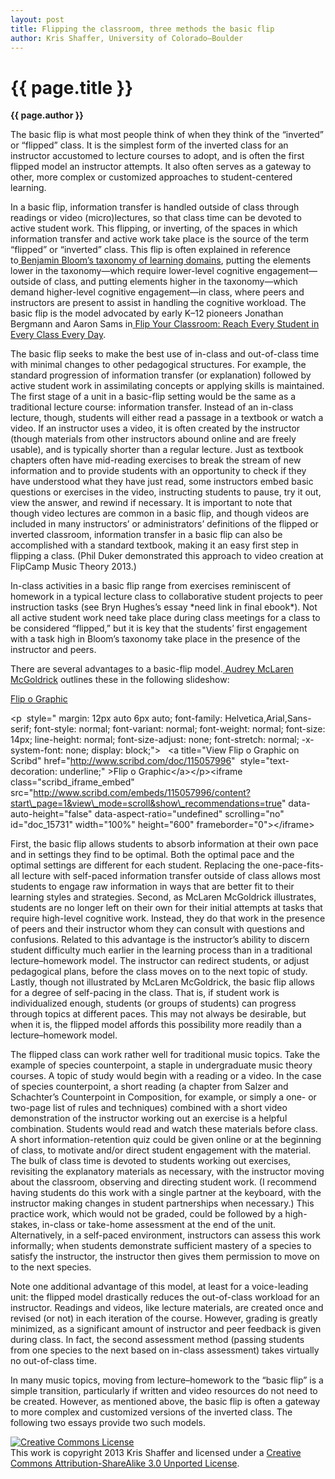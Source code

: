 ```yaml
---
layout: post
title: Flipping the classroom, three methods the basic flip
author: Kris Shaffer, University of Colorado–Boulder
---
```


{{ page.title }}
================

**{{ page.author }}**

The basic flip is what most people think of when they think of the “inverted” or “flipped” class. It is the simplest form of the inverted class for an instructor accustomed to lecture courses to adopt, and is often the first flipped model an instructor attempts. It also often serves as a gateway to other, more complex or customized approaches to student-centered learning.

In a basic flip, information transfer is handled outside of class through readings or video (micro)lectures, so that class time can be devoted to active student work. This flipping, or inverting, of the spaces in which information transfer and active work take place is the source of the term “flipped” or “inverted” class. This flip is often explained in reference to[ ](http://ww2.odu.edu/educ/roverbau/Bloom/blooms_taxonomy.htm)[Benjamin Bloom’s taxonomy of learning domains](http://ww2.odu.edu/educ/roverbau/Bloom/blooms_taxonomy.htm), putting the elements lower in the taxonomy—which require lower-level cognitive engagement—outside of class, and putting elements higher in the taxonomy—which demand higher-level cognitive engagement—in class, where peers and instructors are present to assist in handling the cognitive workload. The basic flip is the model advocated by early K–12 pioneers Jonathan Bergmann and Aaron Sams in[ ](http://www.amazon.com/Flip-Your-Classroom-Reach-Student/dp/1564843157/ref=sr_1_1?ie=UTF8&qid=1372789299&sr=8-1&keywords=flip+your+class)[Flip Your Classroom: Reach Every Student in Every Class Every Day](http://www.amazon.com/Flip-Your-Classroom-Reach-Student/dp/1564843157/ref=sr_1_1?ie=UTF8&qid=1372789299&sr=8-1&keywords=flip+your+class).

The basic flip seeks to make the best use of in-class and out-of-class time with minimal changes to other pedagogical structures. For example, the standard progression of information transfer (or explanation) followed by active student work in assimilating concepts or applying skills is maintained. The first stage of a unit in a basic-flip setting would be the same as a traditional lecture course: information transfer. Instead of an in-class lecture, though, students will either read a passage in a textbook or watch a video. If an instructor uses a video, it is often created by the instructor (though materials from other instructors abound online and are freely usable), and is typically shorter than a regular lecture. Just as textbook chapters often have mid-reading exercises to break the stream of new information and to provide students with an opportunity to check if they have understood what they have just read, some instructors embed basic questions or exercises in the video, instructing students to pause, try it out, view the answer, and rewind if necessary. It is important to note that though video lectures are common in a basic flip, and though videos are included in many instructors’ or administrators’ definitions of the flipped or inverted classroom, information transfer in a basic flip can also be accomplished with a standard textbook, making it an easy first step in flipping a class. (Phil Duker demonstrated this approach to video creation at FlipCamp Music Theory 2013.)

In-class activities in a basic flip range from exercises reminiscent of homework in a typical lecture class to collaborative student projects to peer instruction tasks (see Bryn Hughes’s essay \*need link in final ebook\*). Not all active student work need take place during class meetings for a class to be considered “flipped,” but it is key that the students’ first engagement with a task high in Bloom’s taxonomy take place in the presence of the instructor and peers.

There are several advantages to a basic-flip model.[ ](http://audrey-mcsquared.blogspot.com/)[Audrey McLaren McGoldrick](http://audrey-mcsquared.blogspot.com/) outlines these in the following slideshow:

[Flip o Graphic](http://www.scribd.com/doc/115057996)

\<p  style=" margin: 12px auto 6px auto; font-family: Helvetica,Arial,Sans-serif; font-style: normal; font-variant: normal; font-weight: normal; font-size: 14px; line-height: normal; font-size-adjust: none; font-stretch: normal; -x-system-font: none; display: block;"\>   \<a title="View Flip o Graphic on Scribd" href="http://www.scribd.com/doc/115057996"  style="text-decoration: underline;" \>Flip o Graphic\</a\>\</p\>\<iframe class="scribd\_iframe\_embed" src="http://www.scribd.com/embeds/115057996/content?start\_page=1&view\_mode=scroll&show\_recommendations=true" data-auto-height="false" data-aspect-ratio="undefined" scrolling="no" id="doc\_15731" width="100%" height="600" frameborder="0"\>\</iframe\>

First, the basic flip allows students to absorb information at their own pace and in settings they find to be optimal. Both the optimal pace and the optimal settings are different for each student. Replacing the one-pace-fits-all lecture with self-paced information transfer outside of class allows most students to engage raw information in ways that are better fit to their learning styles and strategies. Second, as McLaren McGoldrick illustrates, students are no longer left on their own for their initial attempts at tasks that require high-level cognitive work. Instead, they do that work in the presence of peers and their instructor whom they can consult with questions and confusions. Related to this advantage is the instructor’s ability to discern student difficulty much earlier in the learning process than in a traditional lecture–homework model. The instructor can redirect students, or adjust pedagogical plans, before the class moves on to the next topic of study. Lastly, though not illustrated by McLaren McGoldrick, the basic flip allows for a degree of self-pacing in the class. That is, if student work is individualized enough, students (or groups of students) can progress through topics at different paces. This may not always be desirable, but when it is, the flipped model affords this possibility more readily than a lecture–homework model.

The flipped class can work rather well for traditional music topics. Take the example of species counterpoint, a staple in undergraduate music theory courses. A topic of study would begin with a reading or a video. In the case of species counterpoint, a short reading (a chapter from Salzer and Schachter’s Counterpoint in Composition, for example, or simply a one- or two-page list of rules and techniques) combined with a short video demonstration of the instructor working out an exercise is a helpful combination. Students would read and watch these materials before class. A short information-retention quiz could be given online or at the beginning of class, to motivate and/or direct student engagement with the material. The bulk of class time is devoted to students working out exercises, revisiting the explanatory materials as necessary, with the instructor moving about the classroom, observing and directing student work. (I recommend having students do this work with a single partner at the keyboard, with the instructor making changes in student partnerships when necessary.) This practice work, which would not be graded, could be followed by a high-stakes, in-class or take-home assessment at the end of the unit. Alternatively, in a self-paced environment, instructors can assess this work informally; when students demonstrate sufficient mastery of a species to satisfy the instructor, the instructor then gives them permission to move on to the next species.

Note one additional advantage of this model, at least for a voice-leading unit: the flipped model drastically reduces the out-of-class workload for an instructor. Readings and videos, like lecture materials, are created once and revised (or not) in each iteration of the course. However, grading is greatly minimized, as a significant amount of instructor and peer feedback is given during class. In fact, the second assessment method (passing students from one species to the next based on in-class assessment) takes virtually no out-of-class time.

In many music topics, moving from lecture–homework to the “basic flip” is a simple transition, particularly if written and video resources do not need to be created. However, as mentioned above, the basic flip is often a gateway to more complex and customized versions of the inverted class. The following two essays provide two such models.

<a rel="license" href="http://creativecommons.org/licenses/by-sa/3.0/"><img alt="Creative Commons License" style="border-width:0" src="http://i.creativecommons.org/l/by-sa/3.0/88x31.png" /></a><br />This work is copyright 2013 Kris Shaffer and licensed under a <a rel="license" href="http://creativecommons.org/licenses/by-sa/3.0/">Creative Commons Attribution-ShareAlike 3.0 Unported License</a>.
